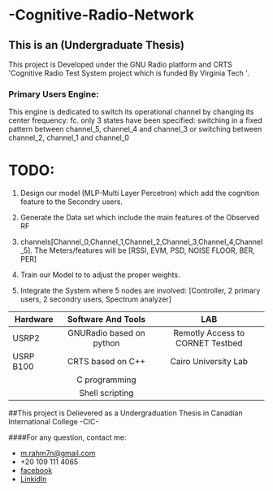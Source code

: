 # -Cognitive-Radio-Network
## This is an (Undergraduate Thesis) 

This project is Developed under the GNU Radio platform and CRTS 'Cognitive Radio Test System project which is funded By Virginia Tech '.

### Primary Users Engine:
This engine is dedicated to switch its operational channel by changing its center frequency:  fc.
only 3 states have been specified:
switching in a fixed pattern between channel_5, channel_4 and channel_3
or switching between channel_2, channel_1 and channel_0

# TODO:
1. Design our model (MLP-Multi Layer Percetron) which add the cognition feature to the Secondry users.
2. Generate the Data set which include the main features of the Observed RF    
3. channels[Channel_0,Channel_1,Channel_2,Channel_3,Channel_4,Channel_5]. The Meters/features will be [RSSI, EVM, PSD, NOISE FLOOR, BER, PER]
4. Train our Model to to adjust the proper weights.
  
5. Integrate the System where 5 nodes are involved: [Controller, 2 primary users, 2 secondry users, Spectrum analyzer]

| Hardware        | Software And Tools       | LAB                             |
| --------------- |:------------------------:|:-------------------------------:|
| USRP2           |GNURadio based on python  |Remotly Access to CORNET Testbed |
| USRP B100       |CRTS based on C++         |Cairo University Lab             |
|                 |C programming             |                                 |
|                 |Shell scripting           |                                 |
  
  
    
##This project is Delievered as a Undergraduation Thesis in Canadian International College -CIC-

####For any question, contact me:
* m.rahm7n@gmail.com
* +20 109 111 4065
* [facebook](https://www.facebook.com/mrxastro)
* [LinkidIn](https://eg.linkedin.com/in/mrastro)
